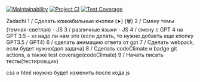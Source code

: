 [![Maintainability](https://api.codeclimate.com/v1/badges/679f259b7ebe9fead8c8/maintainability)](https://codeclimate.com/github/21Ner04/Dream_Squad_Six_/maintainability)
[![Project CI](https://github.com/21Ner04/Dream_Squad_Six_/actions/workflows/projectCI.yml/badge.svg)](https://github.com/21Ner04/Dream_Squad_Six_/actions/workflows/projectCI.yml)
[![Test Coverage](https://api.codeclimate.com/v1/badges/679f259b7ebe9fead8c8/test_coverage)](https://codeclimate.com/github/21Ner04/Dream_Squad_Six_/test_coverage)



Zadachi
1 / Сделать кликабильные кнопки (➤) (🗑️)
2 / Смену темы (темная-светлая) - JS
3 /  различные языки - JS
4 /  смену с GPT 4 на GPT 3.5 - хз надо ли нам это (если делать, то нужно добавть еще кпопку GPT3.5  /  GPT4)
6 / сделать анимацию ответа от gpt
7 / Сделать webpack, если будет нужно(доп задача)
8 / Сделать codeClimate и badge git actions, а также test coverage(codeClimate)
9 / Начать писать тесты(тестировщик)

css и html ноужно будет изменить после кода js